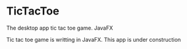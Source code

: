 # TicTacToe
The desktop app tic tac toe game.  JavaFX
  
  
  Tic tac toe game is writting in JavaFX. This app is under construction
